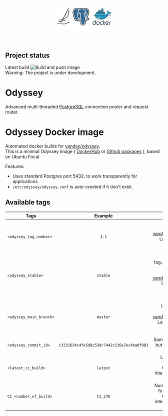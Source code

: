 <p align="center">
	<img src="logo.png" width="35%" height="35%" /><br>
</p>
<br>

Project status
--------------

Latest build ![Build and push image](https://github.com/kksudo/odyssey-docker/workflows/Build%20and%20push%20image/badge.svg)    
Warning: The project is under development.

# Odyssey
Advanced multi-threaded [PostgreSQL](https://www.postgresql.org/) connection pooler and request router.

Odyssey Docker image
======================

Automated docker builds for [yandex/odyssey](https://github.com/yandex/odyssey).   
This is a minimal Odyssey image ( [DockerHub](https://hub.docker.com/r/kksudo/odyssey-docker) or [Github packages](https://github.com/kksudo/odyssey-docker/packages/) ), based on Ubuntu Focal.

Features:

* Uses standard Postgres port 5432, to work transparently for applications.    
* `/etc/odyssey/odyssey.conf` is auto-created if it don't exist.    

Available tags
--------------

| Tags      |  Example                                                  |  Description                                                                                  |
|-----------------------|:---------------------------------------------:|----------------------------------------------------------------------------------------------:|
| `<odyssey_tag_number>`    | `1.1`         | Image from latest tag in [yandex/odyssey](https://github.com/yandex/odyssey/tags). Latest tagged version of odyssey.      |
| `<odyssey_stable>`        | `stable`      | Same as tag_number, but tagged like stable. [yandex/odyssey](https://github.com/yandex/odyssey/tags). Latest stable version of odyssey. |
| `<odyssey_main_branch>`   | `master`      | Image from latest master branch in [yandex/odyssey](https://github.com/yandex/odyssey). Latest develop version of odyssey.    |
| `<odyssey_commit_id>`     | `c3231634c4fe5d8c538c7442c136e7ec4ba0f983` | Same as master, but tagged with commit_id.                                                       |
| `<latest_ci_build>`       | `latest`      | Latest tag for each build. ONLY for for internal use. DO NOT USE IT                                                           |
| `CI_<number_of_build>`    | `CI_276`      | Number of build for each build. ONLY for for internal use. DO NOT USE IT                                                      |
